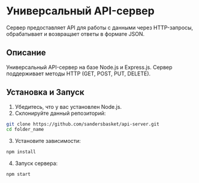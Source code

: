# Универсальный API-сервер

Сервер предоставляет API для работы с данными через HTTP-запросы, обрабатывает и возвращает ответы в формате JSON.

## Описание

Универсальный API-сервер на базе Node.js и Express.js. Сервер поддерживает методы HTTP (GET, POST, PUT, DELETE).

## Установка и Запуск

1. Убедитесь, что у вас установлен Node.js.
2. Склонируйте данный репозиторий:

```bash
git clone https://github.com/sandersbasket/api-server.git
cd folder_name
```

3. Установите зависимости: 

```bash
npm install
```

4. Запуск сервера:

```bash
npm start
```
